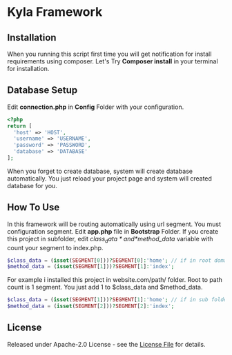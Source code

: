 # Kyla Framework
## Installation
When you running this script first time you will get notification for install requirements using composer.
Let's Try **Composer install** in your terminal for installation.
## Database Setup
Edit **connection.php** in **Config** Folder with your configuration.
```php
<?php
return [
  'host' => 'HOST',
  'username' => 'USERNAME',
  'password' => 'PASSWORD',
  'database' => 'DATABASE'
];
```
When you forget to create database, system will create database automatically. You just reload your project page and system will created database for you.

## How To Use
In this framework will be routing automatically using url segment. You must configuration segment. Edit **app.php** file in **Bootstrap** Folder. If you create this project in subfolder, edit *$class_data* and *$method_data* variable with count your segment to index.php.
```php
$class_data = (isset(SEGMENT[0]))?SEGMENT[0]:'home'; // if in root domain
$method_data = (isset(SEGMENT[1]))?SEGMENT[1]:'index';
```
For example i installed this project in website.com/path/ folder. Root to path count is 1 segment. You just add 1 to $class_data and $method_data.
```php
$class_data = (isset(SEGMENT[1]))?SEGMENT[1]:'home'; // if in sub folder
$method_data = (isset(SEGMENT[2]))?SEGMENT[2]:'index';
```

## License

Released under Apache-2.0 License - see the [License File](LICENSE) for details.
